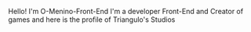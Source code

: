 Hello! I'm O-Menino-Front-End
I'm a developer Front-End and Creator of games
and here is the profile of Triangulo's Studios
